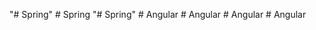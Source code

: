 "# Spring" 
#   S p r i n g  
 "# Spring" 
#   A n g u l a r  
 #   A n g u l a r  
 #   A n g u l a r  
 #   A n g u l a r  
 